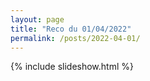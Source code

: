 ```yaml
---
layout: page
title: "Reco du 01/04/2022"
permalink: /posts/2022-04-01/
---
```

{% include slideshow.html %}